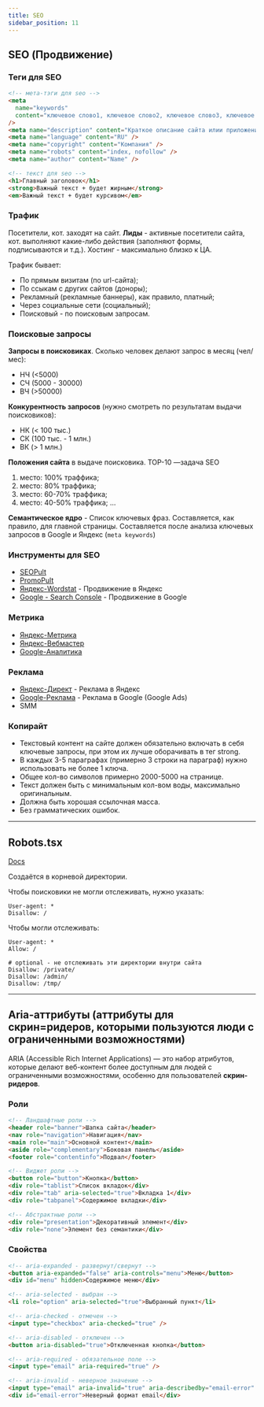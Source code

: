 ```yaml
---
title: SEO
sidebar_position: 11
---
```


## SEO (Продвижение)

### Теги для SEO

```html
<!-- мета-тэги для seo -->
<meta
  name="keywords"
  content="ключевое слово1, ключевое слово2, ключевое слово3, ключевое слово4"
/>
<meta name="description" content="Краткое описание сайта илии приложения" />
<meta name="language" content="RU" />
<meta name="copyright" content="Компания" />
<meta name="robots" content="index, nofollow" />
<meta name="author" content="Name" />

<!-- текст для seo -->
<h1>Главный заголовок</h1>
<strong>Важный текст + будет жирным</strong>
<em>Важный текст + будет курсивом</em>
```

### Трафик

Посетители, кот. заходят на сайт. **Лиды** - активные посетители сайта, кот. выполняют какие-либо действия (заполняют формы, подписываются и т.д.). Хостинг - максимально близко к ЦА.

Трафик бывает:

- По прямым визитам (по url-сайта);
- По ссыкам с других сайтов (доноры);
- Рекламный (рекламные баннеры), как правило, платный;
- Через социальные сети (социальный);
- Поисковый - по поисковым запросам.

### Поисковые запросы

**Запросы в поисковиках**. Сколько человек делают запрос в месяц (чел/мес):

- НЧ (<5000)
- СЧ (5000 - 30000)
- ВЧ (>50000)

**Конкурентность запросов** (нужно смотреть по результатам выдачи поисковиков):

- НК (< 100 тыс.)
- СК (100 тыс. - 1 млн.)
- ВК (> 1 млн.)

**Положения сайта** в выдаче поисковика. TOP-10 —задача SEO

1. место: 100% траффика;
2. место: 80% траффика;
3. место: 60-70% траффика;
4. место: 40-50% траффика;
   ...

**Семантическое ядро** - Список ключевых фраз. Составляется, как правило, для главной страницы. Составляется после анализа ключевых запросов в Google и Яндекс (`meta keywords`)

### Инструменты для SEO

- [SEOPult](https://seopult.pro/)
- [PromoPult](https://promopult.ru/)
- [Яндекс-Wordstat](https://wordstat.yandex.ru/) - Продвижение в Яндекс
- [Google - Search Console](https://search.google.com/search-console/welcome?hl=ru) - Продвижение в Google

### Метрика

- [Яндекс-Метрика](https://metrika.yandex.ru/)
- [Яндекс-Вебмастер](https://webmaster.yandex.ru/)
- [Google-Аналитика](https://analytics.google.com/)

### Реклама

- [Яндекс-Директ](https://direct.yandex.ru/) - Реклама в Яндекс
- [Google-Реклама](https://ads.google.com/intl/ru_ru/home/) - Реклама в Google (Google Ads)
- SMM

### Копирайт

- Текстовый контент на сайте должен обязательно включать в себя ключевые запросы, при этом их лучше оборачивать в тег strong.
- В каждых 3-5 параграфах (примерно 3 строки на параграф) нужно использовать не более 1 ключа.
- Общее кол-во символов примерно 2000-5000 на странице.
- Текст должен быть с минимальным кол-вом воды, максимально оригинальным.
- Должна быть хорошая ссылочная масса.
- Без грамматических ошибок.

---

## Robots.tsx

[Docs](https://www.robotstxt.org/robotstxt.html)

Создаётся в корневой директории.

Чтобы поисковики не могли отслеживать, нужно указать:

```
User-agent: *
Disallow: /
```

Чтобы могли отслеживать:

```
User-agent: *
Allow: /

# optional - не отслеживать эти директории внутри сайта
Disallow: /private/
Disallow: /admin/
Disallow: /tmp/
```

<!-- - [Google Ads](https://ads.google.com/aw/campaigns/new/express?ocid=1082361030&cmpnInfo=%7B%228%22%3A%2278922292-d7a2-4266-b5df-6973325481a9%22%7D&subid=ru-ww-et-g-aw-a-tools-awhp%21o2&step=cbss&authuser=0&uscid=1082361030&__c=6898664470&euid=669671666&__u=2701374434&mode=signup)
- [Google-Marketing Platform](https://marketingplatform.google.com/about/)
- [Яндекс-Webmaster](https://webmaster.yandex.ru/) - Добавить сайт
- [SMM]()	Продвижение в соц. сетях -->

---

## Aria-аттрибуты (аттрибуты для скрин=ридеров, которыми пользуются люди с ограниченными возможностями)

ARIA (Accessible Rich Internet Applications) — это набор атрибутов, которые делают веб-контент более доступным для людей с ограниченными возможностями, особенно для пользователей **скрин-ридеров**.

### Роли

```html
<!-- Ландшафтные роли -->
<header role="banner">Шапка сайта</header>
<nav role="navigation">Навигация</nav>
<main role="main">Основной контент</main>
<aside role="complementary">Боковая панель</aside>
<footer role="contentinfo">Подвал</footer>

<!-- Виджет роли -->
<button role="button">Кнопка</button>
<div role="tablist">Список вкладок</div>
<div role="tab" aria-selected="true">Вкладка 1</div>
<div role="tabpanel">Содержимое вкладки</div>

<!-- Абстрактные роли -->
<div role="presentation">Декоративный элемент</div>
<div role="none">Элемент без семантики</div>
```

### Свойства

```html
<!-- aria-expanded - развернут/свернут -->
<button aria-expanded="false" aria-controls="menu">Меню</button>
<div id="menu" hidden>Содержимое меню</div>

<!-- aria-selected - выбран -->
<li role="option" aria-selected="true">Выбранный пункт</li>

<!-- aria-checked - отмечен -->
<input type="checkbox" aria-checked="true" />

<!-- aria-disabled - отключен -->
<button aria-disabled="true">Отключенная кнопка</button>

<!-- aria-required - обязательное поле -->
<input type="email" aria-required="true" />

<!-- aria-invalid - неверное значение -->
<input type="email" aria-invalid="true" aria-describedby="email-error" />
<div id="email-error">Неверный формат email</div>
```
